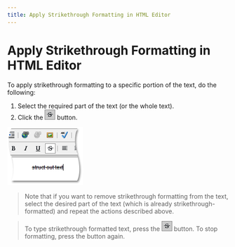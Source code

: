 ```yaml
---
title: Apply Strikethrough Formatting in HTML Editor
---
```

# Apply Strikethrough Formatting in HTML Editor
To apply strikethrough formatting to a specific portion of the text, do the following:
1. Select the required part of the text (or the whole text).
2. Click the ![ASPxHtmlEditor-Buttons-Strikethrough](../../../images/img7404.png) button.

![ASPxHtmlEditor-WorkingWithText-StrikethroughSample](../../../images/img7413.png)

> Note that if you want to remove strikethrough formatting from the text, select the desired part of the text (which is already strikethrough-formatted) and repeat the actions described above.

> To type strikethrough formatted text, press the ![ASPxHtmlEditor-Buttons-Strikethrough](../../../images/img7404.png) button. To stop formatting, press the button again.